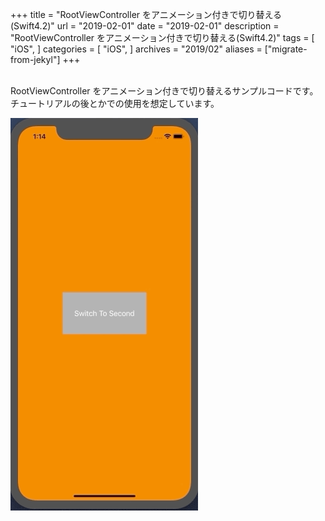 +++
title = "RootViewController をアニメーション付きで切り替える(Swift4.2)"
url = "2019-02-01"
date = "2019-02-01"
description = "RootViewController をアニメーション付きで切り替える(Swift4.2)"
tags = [
    "iOS",
]
categories = [
    "iOS",
]
archives = "2019/02"
aliases = ["migrate-from-jekyl"]
+++

<br>
RootViewController をアニメーション付きで切り替えるサンプルコードです。  
チュートリアルの後とかでの使用を想定しています。

![alt](1.gif)

<script src="https://gist.github.com/O-Junpei/f8fff1bd38317a481d566afb04effdd8.js"></script>
